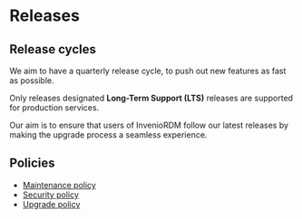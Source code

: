 # Releases


## Release cycles

We aim to have a quarterly release cycle, to push out new features as fast as possible.

Only releases designated **Long-Term Support (LTS)** releases are supported for production services.

Our aim is to ensure that users of InvenioRDM follow our latest releases by making the upgrade process a seamless experience.


## Policies

- [Maintenance policy](maintenance-policy.md)
- [Security policy](security-policy.md)
- [Upgrade policy](upgrade-policy.md)
